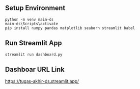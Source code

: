 ## **Setup Environment**
```
python -m venv main-ds
main-ds\Scripts\activate
pip install numpy pandas matplotlib seaborn streamlit babel
```

## **Run Streamlit App**
```
streamlit run dashboard.py
```

## **Dashboar URL Link**
https://tugas-akhir-ds.streamlit.app/
